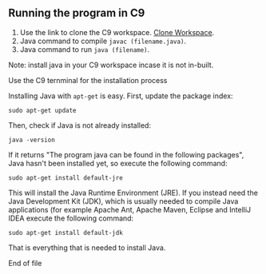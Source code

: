 ## Running the program in C9

1. Use the link to clone the C9 workspace. [Clone Workspace](https://c9.io/new/clone?name=javac9lab-cloned&cloneFromWorkspace=sudhar%2Fjavac9lab&description=&private=false).
2. Java command to compile `javac (filename.java)`.
3. Java command to run `java (filename)`. 

Note: install java in your C9 workspace incase it is not in-built.

Use the C9 ternminal for the installation process

Installing Java with `apt-get` is easy. First, update the package index:

```
sudo apt-get update
```
Then, check if Java is not already installed:
```
java -version
```
If it returns "The program java can be found in the following packages", Java hasn't been installed yet, so execute the following command:
```
sudo apt-get install default-jre
```
This will install the Java Runtime Environment (JRE). If you instead need the Java Development Kit (JDK), which is usually needed to compile Java applications (for example Apache Ant, Apache Maven, Eclipse and IntelliJ IDEA execute the following command:
```
sudo apt-get install default-jdk
```

That is everything that is needed to install Java.

End of file
